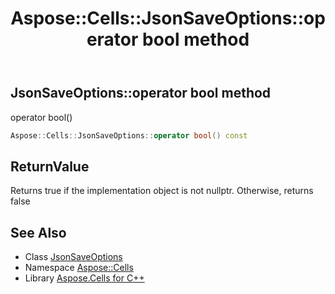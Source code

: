 ﻿---
title: Aspose::Cells::JsonSaveOptions::operator bool method
linktitle: operator bool
second_title: Aspose.Cells for C++ API Reference
description: 'Aspose::Cells::JsonSaveOptions::operator bool method. operator bool() in C++.'
type: docs
weight: 400
url: /cpp/aspose.cells/jsonsaveoptions/operator_bool/
---
## JsonSaveOptions::operator bool method


operator bool()

```cpp
Aspose::Cells::JsonSaveOptions::operator bool() const
```


## ReturnValue

Returns true if the implementation object is not nullptr. Otherwise, returns false

## See Also

* Class [JsonSaveOptions](../)
* Namespace [Aspose::Cells](../../)
* Library [Aspose.Cells for C++](../../../)
